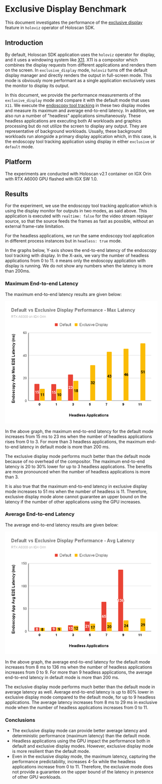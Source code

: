# Exclusive Display Benchmark

This document investigates the performance of the [exclusive
display](https://docs.nvidia.com/holoscan/sdk-user-guide/enable_exclusive_display.html) feature in
`holoviz` operator of Holoscan SDK.

## Introduction

By default, Holoscan SDK application uses the `holoviz` operator for display, and it uses a
windowing system like [X11](https://en.wikipedia.org/wiki/X_Window_System). X11 is a compositor
which combines the display requests from different applications and renders them on the screen. In
`exclusive_display` mode, `holoviz` turns off the default display manager and directly renders the
output in full-screen mode. This mode is obviously more performant as a single application
exclusively uses the monitor to display its output.

In this document, we provide the performance measurements of the `exclusive_display` mode and compare it
with the default mode that uses `X11`. We execute the [endoscopy tool tracking](https://github.com/nvidia-holoscan/holohub/tree/main/applications/endoscopy_tool_tracking) in these two display
modes and measure its maximum and average end-to-end latency. In addition, we also run a number of
"headless" applications simultaneously. These headless applications are executing both AI workloads
and graphics processing but do not utilize the screen to display any output. They are representative
of background workloads. Usually, these background workloads run alongside a primary display
application which, in this case, is the endoscopy tool tracking application using display in either
`exclusive` or `default` mode.

## Platform

The experiments are conducted with Holoscan v2.1 container on IGX Orin with RTX A6000 GPU flashed
with IGX SW 1.0.

## Results

For the experiment, we use the endoscopy tool tracking application which is using the display
monitor for outputs in two modes, as said above. This application is executed with `realtime: false`
for the
video stream replayer source, so that the source feeds the frames as fast as possible, without an
external frame-rate limitation.

For the headless applications, we run the same endoscopy
tool application in different process instances but in `headless: true` mode.

In the graphs below, Y-axis shows the end-to-end latency of the endoscopy tool tracking with
display. In the X-axis, we vary the number of headless applications from 0 to 11. `0` means only the
endoscopy application with display is running. We do not show any numbers when the latency is more
than 200ms.

### Maximum End-to-end Latency

The maximum end-to-end latency results are given below:

![Maximum Latency](exclusive_max_latency.png)

In the above graph, the maximum end-to-end latency for the default mode increases from 15 ms to 23
ms when the number of headless applications rises from 0 to 3. For more than 3 headless
applications, the maximum end-to-end latency in default mode is more than 200 ms.

The exclusive display mode performs much better than the default mode because of no overhead of the
compositor. The maximum end-to-end latency is 20 to 30% lower for up to 3 headless applications. The
benefits are more pronounced when the number of headless applications is more than 3. 

It is also true that the maximum end-to-end latency in exclusive display mode increases to 51 ms
when the number of headless is 11. Therefore, exclusive display mode alone cannot guarantee an upper
bound on the latency if the number of other applications using the GPU increases.

### Average End-to-end Latency

The average end-to-end latency results are given below:

![Average Latency](exclusive_avg_latency.png)

In the above graph, the average end-to-end latency for the default mode increases from 8 ms to 136
ms when the number of headless applications increases from 0 to 9. For more than 9 headless
applications, the average end-to-end latency in default mode is more than 200 ms.

The exclusive display mode performs much better than the default mode in average latency as well.
Average end-to-end latency is up to 80% lower in exclusive display mode compared to the default
mode, for up to 9 headless applications. The average latency increases from 8 ms to 29 ms in
exclusive mode when the
number of headless applications increases from 0 to 11.

### Conclusions

- The exclusive display mode can provide better average latency and deterministic performance
  (maximum latency) than the default mode.
- Headless applications using the GPU impact the performance both in default and exclusive display
  modes. However, exclusive display mode is more resilient than the default mode.
- Even in the exclusive display mode, the maximum latency, capturing the performance predictability,
  increases 4-5x while the headless applications increase from 0 to 11. Therefore, the exclusive
  mode does not provide a guarantee on the upper bound of the latency in presence of other GPU workloads.